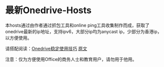 # 最新Onedrive-Hosts

本hosts通过由作者通过抓包工具和online ping工具收集制作而成，获取了onedrive最新的ip地址，支持ipv6，大部分ip均为anycast ip，少部分为香港ip，以方便使用。

请搭配阅读：[Onedrive稳定使用技巧](https://www.zhangxuhu.com/archives/35.html)
[原文](https://www.zhangxuhu.com/archives/158.html)

注意：仅为方便使用Office的商务人士和教育用户，请勿用于他用。
